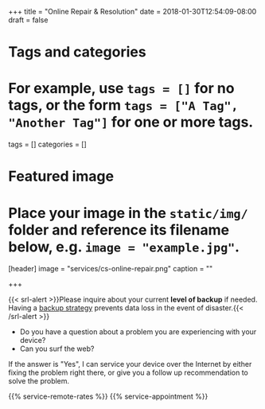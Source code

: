 +++
title = "Online Repair & Resolution"
date = 2018-01-30T12:54:09-08:00
draft = false

# Tags and categories
# For example, use `tags = []` for no tags, or the form `tags = ["A Tag", "Another Tag"]` for one or more tags.
tags = []
categories = []

# Featured image
# Place your image in the `static/img/` folder and reference its filename below, e.g. `image = "example.jpg"`.
[header]
image = "services/cs-online-repair.png"
caption = ""


+++

{{< srl-alert >}}Please inquire about your current <b>level of backup</b> if needed. Having a <a href="/updates/update-disaster-recovery-fire-insurance/">backup strategy</a> prevents data loss in the event of disaster.{{< /srl-alert >}}

- Do you have a question about a problem you are experiencing with your device? 
- Can you surf the web? 

If the answer is "Yes", I can service your device over the Internet by either fixing the problem right there, or give you a follow up recommendation to solve the problem.
<!--more-->

{{% service-remote-rates %}}
{{% service-appointment %}}